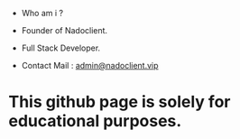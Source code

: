 - Who am i ?

- Founder of Nadoclient.

- Full Stack Developer.

- Contact Mail : admin@nadoclient.vip

# This github page is solely for educational purposes. 
